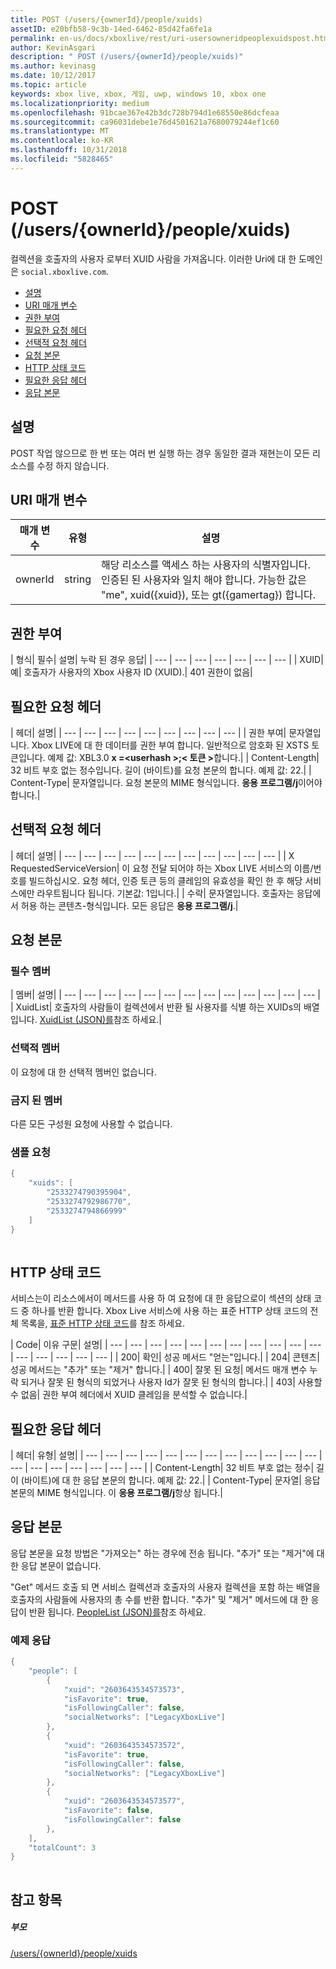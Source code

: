 ```yaml
---
title: POST (/users/{ownerId}/people/xuids)
assetID: e20bfb58-9c3b-14ed-6462-85d42fa6fe1a
permalink: en-us/docs/xboxlive/rest/uri-usersowneridpeoplexuidspost.html
author: KevinAsgari
description: " POST (/users/{ownerId}/people/xuids)"
ms.author: kevinasg
ms.date: 10/12/2017
ms.topic: article
keywords: xbox live, xbox, 게임, uwp, windows 10, xbox one
ms.localizationpriority: medium
ms.openlocfilehash: 91bcae367e42b3dc728b794d1e68550e86dcfeaa
ms.sourcegitcommit: ca96031debe1e76d4501621a7680079244ef1c60
ms.translationtype: MT
ms.contentlocale: ko-KR
ms.lasthandoff: 10/31/2018
ms.locfileid: "5828465"
---
```

# <a name="post-usersowneridpeoplexuids"></a>POST (/users/{ownerId}/people/xuids)
컬렉션을 호출자의 사용자 로부터 XUID 사람을 가져옵니다. 이러한 Uri에 대 한 도메인은 `social.xboxlive.com`.
 
  * [설명](#ID4EV)
  * [URI 매개 변수](#ID4E5)
  * [권한 부여](#ID4EJB)
  * [필요한 요청 헤더](#ID4ERC)
  * [선택적 요청 헤더](#ID4EBE)
  * [요청 본문](#ID4EHF)
  * [HTTP 상태 코드](#ID4EKH)
  * [필요한 응답 헤더](#ID4ENBAC)
  * [응답 본문](#ID4EZCAC)
 
<a id="ID4EV"></a>

 
## <a name="remarks"></a>설명
 
POST 작업 않으므로 한 번 또는 여러 번 실행 하는 경우 동일한 결과 재현는이 모든 리소스를 수정 하지 않습니다.
  
<a id="ID4E5"></a>

 
## <a name="uri-parameters"></a>URI 매개 변수
 
| 매개 변수| 유형| 설명| 
| --- | --- | --- | 
| ownerId| string| 해당 리소스를 액세스 하는 사용자의 식별자입니다. 인증된 된 사용자와 일치 해야 합니다. 가능한 값은 "me", xuid({xuid}), 또는 gt({gamertag}) 합니다.| 
  
<a id="ID4EJB"></a>

 
## <a name="authorization"></a>권한 부여
 
| 형식| 필수| 설명| 누락 된 경우 응답| 
| --- | --- | --- | --- | --- | --- | --- | 
| XUID| 예| 호출자가 사용자의 Xbox 사용자 ID (XUID).| 401 권한이 없음| 
  
<a id="ID4ERC"></a>

 
## <a name="required-request-headers"></a>필요한 요청 헤더
 
| 헤더| 설명| 
| --- | --- | --- | --- | --- | --- | --- | --- | --- | 
| 권한 부여| 문자열입니다. Xbox LIVE에 대 한 데이터를 권한 부여 합니다. 일반적으로 암호화 된 XSTS 토큰입니다. 예제 값: XBL3.0 <b>x =&lt;userhash >;&lt; 토큰 ></b>합니다.| 
| Content-Length| 32 비트 부호 없는 정수입니다. 길이 (바이트)를 요청 본문의 합니다. 예제 값: 22.| 
| Content-Type| 문자열입니다. 요청 본문의 MIME 형식입니다. <b>응용 프로그램/j</b>이어야 합니다.| 
  
<a id="ID4EBE"></a>

 
## <a name="optional-request-headers"></a>선택적 요청 헤더
 
| 헤더| 설명| 
| --- | --- | --- | --- | --- | --- | --- | --- | --- | --- | --- | 
| X RequestedServiceVersion| 이 요청 전달 되어야 하는 Xbox LIVE 서비스의 이름/번호를 빌드하십시오. 요청 헤더, 인증 토큰 등의 클레임의 유효성을 확인 한 후 해당 서비스에만 라우트됩니다 됩니다. 기본값: 1입니다.| 
| 수락| 문자열입니다. 호출자는 응답에서 허용 하는 콘텐츠-형식입니다. 모든 응답은 <b>응용 프로그램/j</b>.| 
  
<a id="ID4EHF"></a>

 
## <a name="request-body"></a>요청 본문
 
<a id="ID4ENF"></a>

 
### <a name="required-members"></a>필수 멤버
 
| 멤버| 설명| 
| --- | --- | --- | --- | --- | --- | --- | --- | --- | --- | --- | --- | --- | 
| XuidList| 호출자의 사람들이 컬렉션에서 반환 될 사용자를 식별 하는 XUIDs의 배열입니다. [XuidList (JSON)를](../../json/json-xuidlist.md)참조 하세요.| 
  
<a id="ID4EKG"></a>

 
### <a name="optional-members"></a>선택적 멤버
 
이 요청에 대 한 선택적 멤버인 없습니다.
  
<a id="ID4EVG"></a>

 
### <a name="prohibited-members"></a>금지 된 멤버
 
다른 모든 구성원 요청에 사용할 수 없습니다.
  
<a id="ID4EAH"></a>

 
### <a name="sample-request"></a>샘플 요청
 

```cpp
{
    "xuids": [
        "2533274790395904", 
        "2533274792986770", 
        "2533274794866999"
    ]
}
      
```

   
<a id="ID4EKH"></a>

 
## <a name="http-status-codes"></a>HTTP 상태 코드
 
서비스는이 리소스에서이 메서드를 사용 하 여 요청에 대 한 응답으로이 섹션의 상태 코드 중 하나를 반환 합니다. Xbox Live 서비스에 사용 하는 표준 HTTP 상태 코드의 전체 목록을, [표준 HTTP 상태 코드](../../additional/httpstatuscodes.md)를 참조 하세요.
 
| Code| 이유 구문| 설명| 
| --- | --- | --- | --- | --- | --- | --- | --- | --- | --- | --- | --- | --- | --- | --- | --- | 
| 200| 확인| 성공 메서드 "얻는"입니다.| 
| 204| 콘텐츠| 성공 메서드는 "추가" 또는 "제거" 합니다.| 
| 400| 잘못 된 요청| 메서드 매개 변수 누락 되거나 잘못 된 형식의 되었거나 사용자 Id가 잘못 된 형식의 합니다.| 
| 403| 사용할 수 없음| 권한 부여 헤더에서 XUID 클레임을 분석할 수 없습니다.| 
  
<a id="ID4ENBAC"></a>

 
## <a name="required-response-headers"></a>필요한 응답 헤더
 
| 헤더| 유형| 설명| 
| --- | --- | --- | --- | --- | --- | --- | --- | --- | --- | --- | --- | --- | --- | --- | --- | --- | --- | --- | 
| Content-Length| 32 비트 부호 없는 정수| 길이 (바이트)에 대 한 응답 본문의 합니다. 예제 값: 22.| 
| Content-Type| 문자열| 응답 본문의 MIME 형식입니다. 이 <b>응용 프로그램/j</b>항상 됩니다.| 
  
<a id="ID4EZCAC"></a>

 
## <a name="response-body"></a>응답 본문
 
응답 본문을 요청 방법은 "가져오는" 하는 경우에 전송 됩니다. "추가" 또는 "제거"에 대 한 응답 본문이 없습니다.
 
"Get" 메서드 호출 되 면 서비스 컬렉션과 호출자의 사용자 컬렉션을 포함 하는 배열을 호출자의 사람들에 사용자의 총 수를 반환 합니다. "추가" 및 "제거" 메서드에 대 한 응답이 반환 됩니다. [PeopleList (JSON)를](../../json/json-peoplelist.md)참조 하세요.
 
<a id="ID4EHDAC"></a>

 
### <a name="sample-response"></a>예제 응답
 

```cpp
{
    "people": [
        {
            "xuid": "2603643534573573",
            "isFavorite": true,
            "isFollowingCaller": false,
            "socialNetworks": ["LegacyXboxLive"]
        },
        {
            "xuid": "2603643534573572",
            "isFavorite": true,
            "isFollowingCaller": false,
            "socialNetworks": ["LegacyXboxLive"]
        },
        {
            "xuid": "2603643534573577",
            "isFavorite": false,
            "isFollowingCaller": false
        },
    ],
    "totalCount": 3
}
         
```

   
<a id="ID4ERDAC"></a>

 
## <a name="see-also"></a>참고 항목
 
<a id="ID4ETDAC"></a>

 
##### <a name="parent"></a>부모 

[/users/{ownerId}/people/xuids](uri-usersowneridpeoplexuids.md)

   